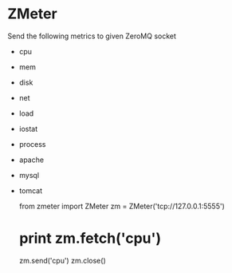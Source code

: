 # ZMeter

Send the following metrics to given ZeroMQ socket

* cpu
* mem
* disk
* net
* load
* iostat
* process
* apache
* mysql
* tomcat

    from zmeter import ZMeter
    zm = ZMeter('tcp://127.0.0.1:5555')
    # print zm.fetch('cpu')
    zm.send('cpu')
    zm.close()

